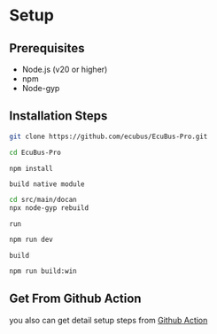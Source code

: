 # Setup

## Prerequisites

- Node.js (v20 or higher)
- npm
- Node-gyp

## Installation Steps

```bash
git clone https://github.com/ecubus/EcuBus-Pro.git
```

```bash
cd EcuBus-Pro
```

```bash
npm install
```

`build native module`
```bash
cd src/main/docan
npx node-gyp rebuild
```

`run`

```bash
npm run dev
```

`build`

```bash
npm run build:win
```


## Get From Github Action

you also can get detail setup steps from [Github Action](https://github.com/ecubus/EcuBus-Pro/tree/master/.github/workflows)